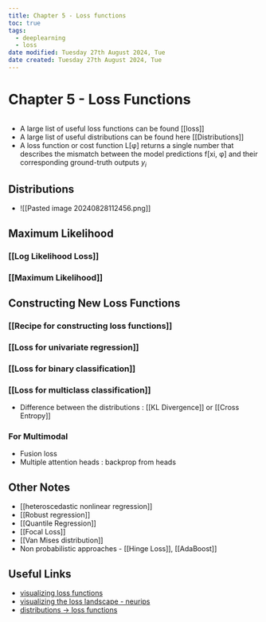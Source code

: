 ```yaml
---
title: Chapter 5 - Loss functions
toc: true
tags:
  - deeplearning
  - loss
date modified: Tuesday 27th August 2024, Tue
date created: Tuesday 27th August 2024, Tue
---
```


# Chapter 5 - Loss Functions
```toc
```
- A large list of useful loss functions can be found [[loss]]
- A large list of useful distributions can be found here [[Distributions]]
- A loss function or cost function L[φ] returns a single number that describes the mismatch between the model predictions f[xi, φ] and their corresponding ground-truth outputs $y_i$

## Distributions
- ![[Pasted image 20240828112456.png]]

## Maximum Likelihood
### [[Log Likelihood Loss]]
### [[Maximum Likelihood]]

## Constructing New Loss Functions
### [[Recipe for constructing loss functions]]

### [[Loss for univariate regression]]

### [[Loss for binary classification]]

### [[Loss for multiclass classification]]

- Difference between the distributions : [[KL Divergence]] or [[Cross Entropy]]

### For Multimodal
- Fusion loss
- Multiple attention heads : backprop from heads
## Other Notes
- [[heteroscedastic nonlinear regression]]
- [[Robust regression]]
- [[Quantile Regression]]
- [[Focal Loss]]
- [[Van Mises distribution]]
- Non probabilistic approaches - [[Hinge Loss]], [[AdaBoost]]

## Useful Links
- [visualizing loss functions](https://www.kaggle.com/code/mayank1101sharma/visualizing-loss-functions)
- [visualizing the loss landscape - neurips](https://proceedings.neurips.cc/paper_files/paper/2018/file/a41b3bb3e6b050b6c9067c67f663b915-Paper.pdf)
- [distributions -> loss functions](https://mindfulmodeler.substack.com/p/bridging-the-gap-from-statistical)